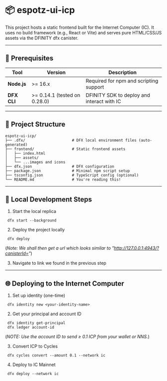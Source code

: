 # 📦 espotz-ui-icp

This project hosts a static frontend built for the Internet Computer (IC). It uses no build framework (e.g., React or Vite) and serves pure HTML/CSS/JS assets via the DFINITY dfx canister.

---


## 🧰 Prerequisites


| Tool        | Version                      | Description                                |
| ----------- | ---------------------------- | ------------------------------------------ |
| **Node.js** | >= 16.x                      | Required for npm and scripting support     |
| **DFX CLI** | >= 0.14.1 (tested on 0.28.0) | DFINITY SDK to deploy and interact with IC |

---

## 📁 Project Structure

```
espotz-ui-icp/
├── .dfx/                     # DFX local environment files (auto-generated)
├── frontend/                 # Static frontend assets
│   ├── index.html
│   ├── assets/
│   └── ...images and icons
├── dfx.json                  # DFX configuration
├── package.json              # Minimal npm script setup
├── tsconfig.json             # TypeScript config (optional)
└── README.md                 # You're reading this!
```
---

## 🚀 Local Development Steps

1. Start the local replica
```
 dfx start --background
```
2. Deploy the project locally
```
 dfx deploy
```
(*Note: We shall then get a url which looks similar to "http://127.0.0.1:4943/?canisterId=<your-canister-id>"*)

3. Navigate to link we found in the previous step


---

## 🌐 Deploying to the Internet Computer

1. Set up identity (one-time)
```
 dfx identity new <your-identity-name>
```

2. Get your principal and account ID
```
 dfx identity get-principal 
 dfx ledger account-id
```
(*NOTE: Use the account ID to send ≥ 0.1 ICP from your wallet or NNS.*)

3. Convert ICP to Cycles
```
 dfx cycles convert --amount 0.1 --network ic
```
4. Deploy to IC Mainnet
```
 dfx deploy --network ic
```

